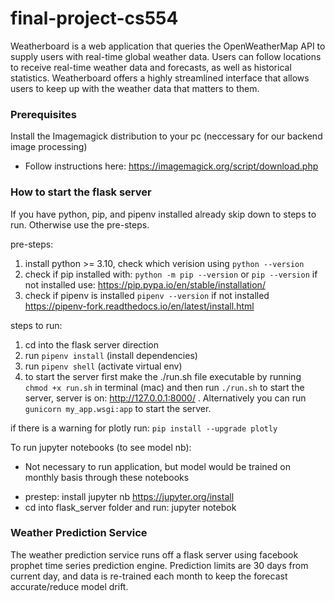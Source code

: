 # final-project-cs554

Weatherboard is a web application that queries the OpenWeatherMap API to supply users with real-time global weather data. Users can follow locations to receive real-time weather data and forecasts, as well as historical statistics. Weatherboard offers a highly streamlined interface that allows users to keep up with the weather data that matters to them.

### Prerequisites

Install the Imagemagick distribution to your pc (neccessary for our backend image processing)

- Follow instructions here: https://imagemagick.org/script/download.php

### How to start the flask server

If you have python, pip, and pipenv installed already skip down to steps to run. Otherwise use the pre-steps.

pre-steps:

1. install python >= 3.10, check which verision using `python --version`
2. check if pip installed with: `python -m pip --version` or `pip --version` if not installed use: https://pip.pypa.io/en/stable/installation/
3. check if pipenv is installed `pipenv --version` if not installed https://pipenv-fork.readthedocs.io/en/latest/install.html

steps to run:

1. cd into the flask server direction
2. run `pipenv install` (install dependencies)
3. run `pipenv shell` (activate virtual env)
4. to start the server first make the ./run.sh file executable by running `chmod +x run.sh` in terminal (mac) and then run `./run.sh` to start the server, server is on: http://127.0.0.1:8000/ . Alternatively you can run `gunicorn my_app.wsgi:app` to start the server.

if there is a warning for plotly run: 
```pip install --upgrade plotly ```

To run jupyter notebooks (to see model nb):

* Not necessary to run application, but model would be trained on monthly basis through these notebooks
- prestep: install jupyter nb https://jupyter.org/install
- cd into flask_server folder and run: jupyter notebok

### Weather Prediction Service 

The weather prediction service runs off a flask server using facebook prophet time series prediction engine. Prediction limits are 30 days from current day, and data is re-trained each month to keep the forecast accurate/reduce model drift. 